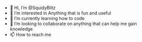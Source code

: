- 👋 Hi, I’m @SquidyBlitz
- 👀 I’m interested in Anything that is fun and useful
- 🌱 I’m currently learning how to code
- 💞️ I’m looking to collaborate on anything that can help me gain knowledge
- 📫 How to reach me 

<!---
SquidyBlitz/SquidyBlitz is a ✨ special ✨ repository because its `README.md` (this file) appears on your GitHub profile.
You can click the Preview link to take a look at your changes.
--->
